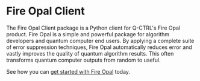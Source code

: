 # Fire Opal Client

The Fire Opal Client package is a Python client for Q-CTRL's Fire Opal product. Fire Opal is a simple and powerful package for algorithm developers and quantum computer end users. By applying a complete suite of error suppression techniques, Fire Opal automatically reduces error and vastly improves the quality of quantum algorithm results. This often transforms quantum computer outputs from random to useful.

See how you can [get started with Fire Opal](https://docs.q-ctrl.com/fire-opal/get-started) today.
